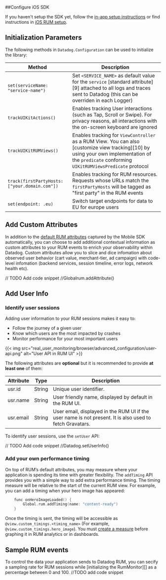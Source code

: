 ##Configure iOS SDK

If you haven't setup the SDK yet, follow the [in-app setup instructions][1] or find instructions in [iOS RUM setup][2]. 

## Initialization Parameters
 
The following methods in `Datadog.Configuration` can be used to initialize the library:
 
| Method                           | Description                                                                                                                                                                                                                                                             |
|----------------------------------|-------------------------------------------------------------------------------------------------------------------------------------------------------------------------------------------------------------------------------------------------------------------------|
| `set(serviceName: "service-name")` | Set `<SERVICE_NAME>` as default value for the `service` [standard attribute][9] attached to all logs and traces sent to Datadog (this can be overriden in each Logger)    |
| `trackUIKitActions()` | Enables tracking User interactions (such as Tap, Scroll or Swipe). For privacy reasons, all interactions with the on-screen keyboard are ignored |
| `trackUIKitRUMViews()` | Enables tracking for `ViewController` as a RUM View. You can also [customize view tracking][10] by using your own implementation of the `predicate` conforming `UIKitRUMViewsPredicate` protocol  |
| `track(firstPartyHosts: ["your.domain.com"])` | Enables tracking for RUM resources. Requests whose URLs match the `firstPartyHosts` will be tagged as "first party" in the RUM events |
| `set(endpoint: .eu)` | Switch target endpoints for data to EU for europe users  |


## Add Custom Attributes

In addition to the [default RUM attributes][3] captured by the Mobile SDK automatically, you can choose to add additional contextual information as custom attributes to your RUM events to enrich your observability within Datadog. Custom attributes allow you to slice and dice infomation about observed user behavior (cart value, merchant-tier, ad campaign) with code-level infomation (backend services, session timeline, error logs, network health etc).

// TODO Add code snippet
//Globalrum.addAttribute()

## Add User Info

### Identify user sessions
Adding user information to your RUM sessions makes it easy to:
* Follow the journey of a given user
* Know which users are the most impacted by crashes
* Monitor performance for your most important users

{{< img src="real_user_monitoring/browser/advanced_configuration/user-api.png" alt="User API in RUM UI"  >}}

The following attributes are **optional** but it is recommended to provide **at least one** of them:

| Attribute  | Type | Description                                                                                              |
|------------|------|----------------------------------------------------------------------------------------------------|
| usr.id    | String | Unique user identifier.                                                                                  |
| usr.name  | String | User friendly name, displayed by default in the RUM UI.                                                  |
| usr.email | String | User email, displayed in the RUM UI if the user name is not present. It is also used to fetch Gravatars. |

To identify user sessions, use the `setUser` API:

// TODO Add code snippet
//Datadog.setUserInfo()

### Add your own performance timing

On top of RUM’s default attributes, you may measure where your application is spending its time with greater flexibility. The `addTiming` API provides you with a simple way to add extra performance timing. The timing measure will be relative to the start of the current RUM view. For example, you can add a timing when your hero image has appeared:

   ```kotlin
       func onHeroImageLoaded() {
           Global.rum.addTiming(name: "content-ready")
       } 
   ```

Once the timing is sent, the timing will be accessible as `@view.custom_timings.<timing_name>` (For example, `@view.custom_timings.hero_image`). You must [create a measure](https://docs.datadoghq.com/real_user_monitoring/explorer/?tab=measures#setup-facets-and-measures) before graphing it in RUM analytics or in dashboards. 

## Sample RUM events

To control the data your application sends to Datadog RUM, you can secify a sampling rate for RUM sessions while [initializing the RumMonitor][] as a percentage between 0 and 100.
//TODO add code snippet


[1]: https://app.datadoghq.com/rum/create
[2]: /real_user_monitoring/ios
[3]: /real_user_monitoring/ios/data_collected

